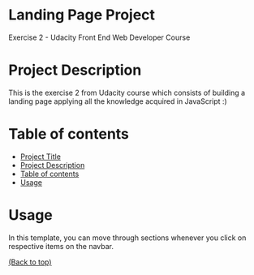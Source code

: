 # Landing Page Project
Exercise 2 - Udacity Front End Web Developer Course

# Project Description
This is the exercise 2 from Udacity course which consists of building a landing page applying all the knowledge acquired in JavaScript :)

# Table of contents

- [Project Title](#landing-page)
- [Project Description](#project-description)
- [Table of contents](#table-of-contents)
- [Usage](#usage)

# Usage
In this template, you can move through sections whenever you click on respective items on the navbar.

[(Back to top)](#table-of-contents)
